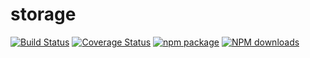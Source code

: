 # storage
[![Build Status](https://travis-ci.org/nevergiveup-j/storage.svg?branch=master)](https://www.travis-ci.org/nevergiveup-j/storage)
[![Coverage Status](https://img.shields.io/coveralls/nevergiveup-j/storage/master.svg)](https://coveralls.io/github/nevergiveup-j/storage?branch=master) 
[![npm package](https://img.shields.io/npm/v/storage.svg)](https://www.npmjs.org/package/storage)
[![NPM downloads](http://img.shields.io/npm/dm/storage.svg)](https://npmjs.org/package/storage) 
